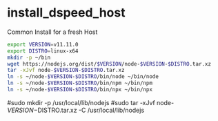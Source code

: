 # install_dspeed_host
Common Install for a fresh Host

```bash
export VERSION=v11.11.0
export DISTRO=linux-x64
mkdir -p ~/bin
wget https://nodejs.org/dist/$VERSION/node-$VERSION-$DISTRO.tar.xz
tar -xJvf node-$VERSION-$DISTRO.tar.xz
ln -s ~/node-$VERSION-$DISTRO/bin/node ~/bin/node
ln -s ~/node-$VERSION-$DISTRO/bin/npm ~/bin/npm
ln -s ~/node-$VERSION-$DISTRO/bin/npx ~/bin/npx
```


#sudo mkdir -p /usr/local/lib/nodejs
#sudo tar -xJvf node-$VERSION-$DISTRO.tar.xz -C /usr/local/lib/nodejs 

